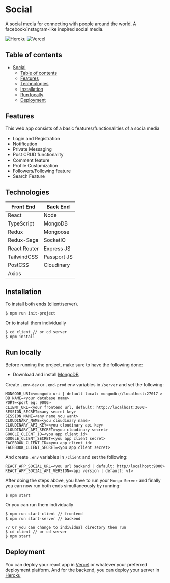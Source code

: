 # Social

A social media for connecting with people around the world. A facebook/instagram-like inspired social media.

![Heroku](https://heroku-badge.herokuapp.com/?app=foodie-social) ![Vercel](https://vercelbadge.vercel.app/api/jgudo/foodie)

## Table of contents

- [Social](#social)
  - [Table of contents](#table-of-contents)
  - [Features](#features)
  - [Technologies](#technologies)
  - [Installation](#installation)
  - [Run locally](#run-locally)
  - [Deployment](#deployment)

## Features

This web app consists of a basic features/functionalities of a socia media

- Login and Registration
- Notification
- Private Messaging
- Post CRUD functionality
- Comment feature
- Profile Customization
- Followers/Following feature
- Search Feature

## Technologies

| Front End    | Back End    |
| ------------ | ----------- |
| React        | Node        |
| TypeScript   | MongoDB     |
| Redux        | Mongoose    |
| Redux-Saga   | SocketIO    |
| React Router | Express JS  |
| TailwindCSS  | Passport JS |
| PostCSS      | Cloudinary  |
| Axios        |             |

## Installation

To install both ends (client/server).

```
$ npm run init-project
```

Or to install them individually

```
$ cd client // or cd server
$ npm install
```

## Run locally

Before running the project, make sure to have the following done:

- Download and install [MongoDB](https://www.mongodb.com/)

Create `.env-dev` or `.end-prod` env variables in `/server` and set the following:

```
MONGODB_URI=<mongodb uri | default local: mongodb://localhost:27017 >
DB_NAME=<your database name>
PORT=<port eg: 9000>
CLIENT_URL=<your frontend url, default: http://localhost:3000>
SESSION_SECRET=<any secret key>
SESSION_NAME=<any name you want>
CLOUDINARY_NAME=<you cloudinary name>
CLOUDINARY_API_KEY=<you cloudinary api key>
CLOUDINARY_API_SECRET=<you cloudinary secret>
GOOGLE_CLIENT_ID=<you app client id>
GOOGLE_CLIENT_SECRET=<you app client secret>
FACEBOOK_CLIENT_ID=<you app client id>
FACEBOOK_CLIENT_SECRET=<you app client secret>
```

And create `.env` variables in `/client` and set the following:

```
REACT_APP_SOCIAL_URL=<you url backend | default: http//localhost:9000>
REACT_APP_SOCIAL_API_VERSION=<api version | default: v1>
```

After doing the steps above, you have to run your `Mongo Server` and finally you can now run both ends simultaneously by running:

```
$ npm start
```

Or you can run them individually

```
$ npm run start-client // frontend
$ npm run start-server // backend

// Or you can change to individual directory then run
$ cd client // or cd server
$ npm start
```

## Deployment

You can deploy your react app in [Vercel](http://vercel.app/) or whatever your preferred deployment platform.
And for the backend, you can deploy your server in [Heroku](https://heroku.com)
